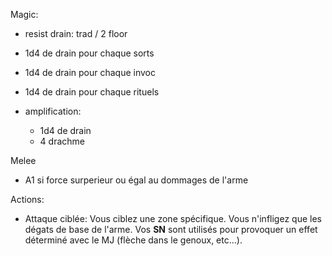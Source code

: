 Magic:

- resist drain: trad / 2 floor

- 1d4 de drain pour chaque sorts
- 1d4 de drain pour chaque invoc
- 1d4 de drain pour chaque rituels

- amplification:
  - 1d4 de drain
  - 4 drachme

Melee

- A1 si force surperieur ou égal au dommages de l'arme

Actions:

- Attaque ciblée: Vous ciblez une zone spécifique. Vous n'infligez que les dégats de base de l'arme. Vos **SN** sont utilisés pour provoquer un effet déterminé avec le MJ (flèche dans le genoux, etc...).
